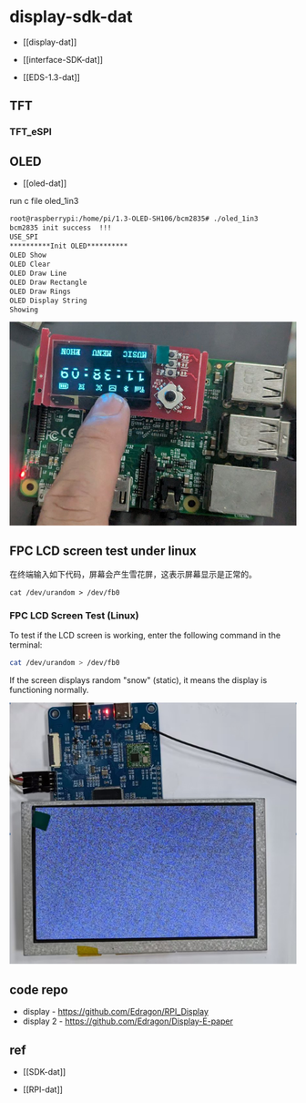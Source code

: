 

# display-sdk-dat

- [[display-dat]]

- [[interface-SDK-dat]]

- [[EDS-1.3-dat]]


## TFT

### TFT_eSPI



## OLED


- [[oled-dat]]

run c file oled_1in3

    root@raspberrypi:/home/pi/1.3-OLED-SH106/bcm2835# ./oled_1in3 
    bcm2835 init success  !!! 
    USE_SPI
    **********Init OLED**********
    OLED Show 
    OLED Clear 
    OLED Draw Line 
    OLED Draw Rectangle 
    OLED Draw Rings 
    OLED Display String 
    Showing 

![](2025-08-07-18-41-32.png)


## FPC LCD screen test under linux 

在终端输入如下代码，屏幕会产生雪花屏，这表示屏幕显示是正常的。

    cat /dev/urandom > /dev/fb0
### FPC LCD Screen Test (Linux)

To test if the LCD screen is working, enter the following command in the terminal:

```sh
cat /dev/urandom > /dev/fb0
```

If the screen displays random "snow" (static), it means the display is functioning normally.

![](2025-08-08-15-59-06.png)


## code repo 

- display - https://github.com/Edragon/RPI_Display
- display 2 - https://github.com/Edragon/Display-E-paper




## ref 

- [[SDK-dat]]

- [[RPI-dat]]